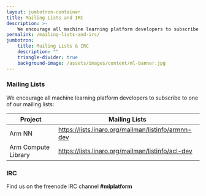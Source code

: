 ```yaml
---
layout: jumbotron-container
title: Mailing Lists and IRC
description: >-
    We encourage all machine learning platform developers to subscribe to one of our mailing lists and joing the IRC channel on Freenode.
permalink: /mailing-lists-and-irc/
jumbotron:
    title: Mailing Lists & IRC
    description: ""
    triangle-divider: true
    background-image: /assets/images/content/ml-banner.jpg
---
```

<div class="col-xs-12 text-center" markdown="1">

### Mailing Lists

We encourage all machine learning platform developers to subscribe to one of our mailing lists:

</div>
<div class="col-xs-12 col-sm-8 col-sm-offset-2 p-b-20">
    <div class="double-scroll">
        <table class="table">
            <thead>
                <th>Project</th>
                <th>Mailing Lists</th>
            </thead>
            <tbody>
                <tr>
                    <td>Arm NN</td>
                    <td>
                       <a href="https://lists.linaro.org/mailman/listinfo/armnn-dev">https://lists.linaro.org/mailman/listinfo/armnn-dev</a>
                    </td>
                </tr>
                <tr>
                    <td>Arm Compute Library</td>
                    <td>
                        <a href="https://lists.linaro.org/mailman/listinfo/acl-dev">https://lists.linaro.org/mailman/listinfo/acl-dev</a>
                    </td>
                </tr>
            </tbody>
        </table>
    </div>
</div>
<div class="col-xs-12 text-center">
    <h3>IRC</h3>
    <p>
        Find us on the freenode IRC channel <strong>#mlplatform</strong>
    </p>
</div>
